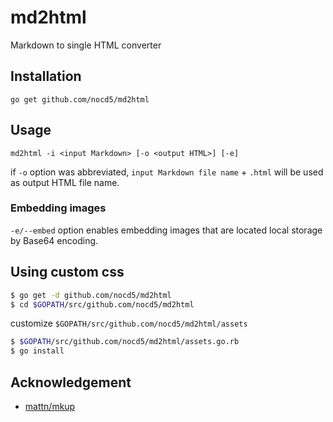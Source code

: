 # md2html

Markdown to single HTML converter

## Installation

`go get github.com/nocd5/md2html`

## Usage

`md2html -i <input Markdown> [-o <output HTML>] [-e]`

if `-o` option was abbreviated, `input Markdown file name` + `.html` will be used as output HTML file name.

### Embedding images

`-e/--embed` option enables embedding images that are located local storage by Base64 encoding.

## Using custom css

```sh
$ go get -d github.com/nocd5/md2html
$ cd $GOPATH/src/github.com/nocd5/md2html
```

customize `$GOPATH/src/github.com/nocd5/md2html/assets`

```sh
$ $GOPATH/src/github.com/nocd5/md2html/assets.go.rb
$ go install
```

Acknowledgement
---------------

- [mattn/mkup](https://github.com/mattn/mkup)
